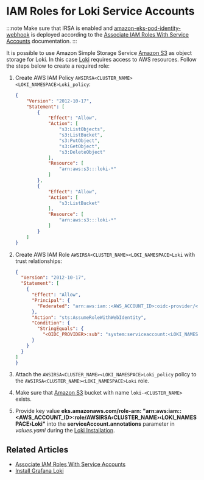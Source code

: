 # IAM Roles for Loki Service Accounts

:::note
  Make sure that IRSA is enabled and [amazon-eks-pod-identity-webhook](https://github.com/aws/amazon-eks-pod-identity-webhook/tree/master#amazon-eks-pod-identity-webhook) is deployed according to the [Associate IAM Roles With Service Accounts](../infrastructure-providers/aws/enable-irsa.md) documentation.
:::

It is possible to use Amazon Simple Storage Service [Amazon S3](https://aws.amazon.com/s3/) as object storage for Loki.
In this case [Loki](https://grafana.com/docs/loki/latest/configure/examples/configuration-examples/) requires access to AWS resources. Follow the steps below to create a required role:

1. Create AWS IAM Policy `AWSIRSA<CLUSTER_NAME><LOKI_NAMESPACE>Loki_policy`:

    ```json
    {
        "Version": "2012-10-17",
        "Statement": [
            {
                "Effect": "Allow",
                "Action": [
                    "s3:ListObjects",
                    "s3:ListBucket",
                    "s3:PutObject",
                    "s3:GetObject",
                    "s3:DeleteObject"
                ],
                "Resource": [
                    "arn:aws:s3:::loki-*"
                ]
            },
            {
                "Effect": "Allow",
                "Action": [
                    "s3:ListBucket"
                ],
                "Resource": [
                    "arn:aws:s3:::loki-*"
                ]
            }
        ]
    }
    ```

2. Create AWS IAM Role `AWSIRSA<CLUSTER_NAME><LOKI_NAMESPACE>Loki` with trust relationships:

    ```json
    {
      "Version": "2012-10-17",
      "Statement": [
        {
          "Effect": "Allow",
          "Principal": {
            "Federated": "arn:aws:iam::<AWS_ACCOUNT_ID>:oidc-provider/<OIDC_PROVIDER>"
          },
          "Action": "sts:AssumeRoleWithWebIdentity",
          "Condition": {
            "StringEquals": {
              "<OIDC_PROVIDER>:sub": "system:serviceaccount:<LOKI_NAMESPACE>:edp-loki"
          }
        }
      }
    ]
    }
    ```

3. Attach the `AWSIRSA<CLUSTER_NAME><LOKI_NAMESPACE>Loki_policy` policy to the `AWSIRSA<CLUSTER_NAME><LOKI_NAMESPACE>Loki` role.

4. Make sure that [Amazon S3](https://aws.amazon.com/s3/) bucket with name `loki-<CLUSTER_NAME>` exists.

5. Provide key value **eks.amazonaws.com/role-arn: "arn:aws:iam::\<AWS_ACCOUNT_ID\>:role/AWSIRSA‹CLUSTER_NAME›‹LOKI_NAMESPACE›Loki"** into the **serviceAccount.annotations** parameter in *values.yaml* during the [Loki Installation](./install-loki.md#installation).

## Related Articles

* [Associate IAM Roles With Service Accounts](../infrastructure-providers/aws/enable-irsa.md)
* [Install Grafana Loki](install-loki.md)
